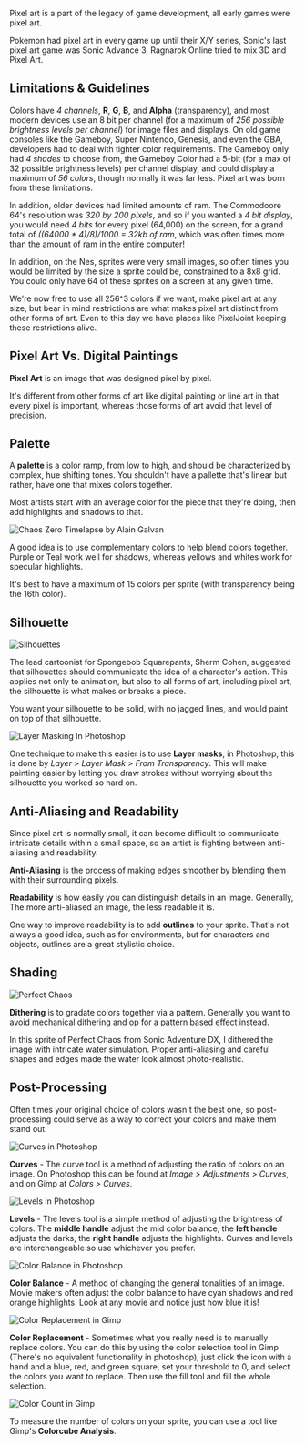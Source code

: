 Pixel art is a part of the legacy of game development, all early games were pixel art.

Pokemon had pixel art in every game up until their X/Y series, Sonic's last pixel art game was Sonic Advance 3, Ragnarok Online tried to mix 3D and Pixel Art.

## Limitations & Guidelines

Colors have *4 channels*, **R**, **G**, **B**, and **Alpha** (transparency), and most modern devices use an 8 bit per channel (for a maximum of *256 possible brightness levels per channel*) for image files and displays. On old game consoles like the Gameboy, Super Nintendo, Genesis, and even the GBA, developers had to deal with tighter color requirements. The Gameboy only had *4 shades* to choose from, the Gameboy Color had a 5-bit (for a max of 32 possible brightness levels) per channel display, and could display a maximum of *56 colors*, though normally it was far less. Pixel art was born from these limitations.

In addition, older devices had limited amounts of ram. The Commodoore 64's resolution was *320 by 200 pixels*, and so if you wanted a *4 bit display*, you would need *4 bits* for every pixel (64,000) on the screen, for a grand total of *((64000 * 4)/8)/1000 = 32kb of ram*, which was often times more than the amount of ram in the entire computer!

In addition, on the Nes, sprites were very small images, so often times you would be limited by the size a sprite could be, constrained to a 8x8 grid. You could only have 64 of these sprites on a screen at any given time.

We're now free to use all 256^3 colors if we want, make pixel art at any size, but bear in mind restrictions are what makes pixel art distinct from other forms of art. Even to this day we have places like PixelJoint keeping these restrictions alive.

## Pixel Art Vs. Digital Paintings

**Pixel Art** is an image that was designed pixel by pixel.

It's different from other forms of art like digital painting or line art in that every pixel is important, whereas those forms of art avoid that level of precision.

## Palette

A **palette** is a color ramp, from low to high, and should be characterized by complex, hue shifting tones. You shouldn't have a pallette that's linear but rather, have one that mixes colors together.

Most artists start with an average color for the piece that they're doing, then add highlights and shadows to that.

![Chaos Zero Timelapse by Alain Galvan](assets/chaos-zero.gif)  

A good idea is to use complementary colors to help blend colors together. Purple or Teal work well for shadows, whereas yellows and whites work for specular highlights.

It's best to have a maximum of 15 colors per sprite (with transparency being the 16th color).

## Silhouette

![Silhouettes](assets/blursilprogress.gif)

The lead cartoonist for Spongebob Squarepants, Sherm Cohen, suggested that silhouettes should communicate the idea of a character's action. This applies not only to animation, but also to all forms of art, including pixel art, the silhouette is what makes or breaks a piece.

You want your silhouette to be solid, with no jagged lines, and would paint on top of that silhouette.

![Layer Masking In Photoshop](assets/layermask.gif)

One technique to make this easier is to use **Layer masks**, in Photoshop, this is done by *Layer > Layer Mask > From Transparency*. This will make painting easier by letting you draw strokes without worrying about the silhouette you worked so hard on.

## Anti-Aliasing and Readability

Since pixel art is normally small, it can become difficult to communicate intricate details within a small space, so an artist is fighting between anti-aliasing and readability.

**Anti-Aliasing** is the process of making edges smoother by blending them with their surrounding pixels.

**Readability** is how easily you can distinguish details in an image. Generally, The more anti-aliased an image, the less readable it is.

One way to improve readability is to add **outlines** to your sprite. That's not always a good idea, such as for environments, but for characters and objects, outlines are a great stylistic choice.

## Shading

![Perfect Chaos](assets/perfect-chaos.gif)

**Dithering** is to gradate colors together via a pattern. Generally you want to avoid mechanical dithering and op for a pattern based effect instead.

In this sprite of Perfect Chaos from Sonic Adventure DX, I dithered the image with intricate water simulation. Proper anti-aliasing and careful shapes and edges made the water look almost photo-realistic.

## Post-Processing

Often times your original choice of colors wasn't the best one, so post-processing could serve as a way to correct your colors and make them stand out.

![Curves in Photoshop](assets/curvesphotoshop.gif)

**Curves** - The curve tool is a method of adjusting the ratio of colors on an image. On Photoshop this can be found at *Image > Adjustments > Curves*, and on Gimp at *Colors > Curves*.

![Levels in Photoshop](assets/levelsphotoshop.gif)

**Levels** - The levels tool is a simple method of adjusting the brightness of colors. The **middle handle** adjust the mid color balance, the **left handle** adjusts the darks, the **right handle** adjusts the highlights. Curves and levels are interchangeable so use whichever you prefer.

![Color Balance in Photoshop](assets/colorbalancephotoshop.gif)

**Color Balance** - A method of changing the general tonalities of an image. Movie makers often adjust the color balance to have cyan shadows and red orange highlights. Look at any movie and notice just how blue it is!

![Color Replacement in Gimp](assets/colorreplacegimp.gif)

**Color Replacement** - Sometimes what you really need is to manually replace colors. You can do this by using the color selection tool in Gimp (There's no equivalent functionality in photoshop), just click the icon with a hand and a blue, red, and green square, set your threshold to 0, and select the colors you want to replace. Then use the fill tool and fill the whole selection.

![Color Count in Gimp](assets/colorcountgimp.gif)

To measure the number of colors on your sprite, you can use a tool like Gimp's **Colorcube Analysis**.
